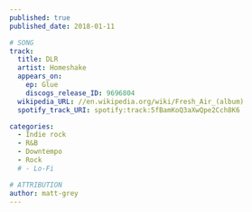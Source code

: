 ```yaml
---
published: true
published_date: 2018-01-11

# SONG
track:
  title: DLR
  artist: Homeshake
  appears_on:
    ep: Glue
    discogs_release_ID: 9696804
  wikipedia_URL: //en.wikipedia.org/wiki/Fresh_Air_(album)
  spotify_track_URI: spotify:track:5fBamKoQ3aXwQpe2Cch8K6

categories:
  - Indie rock
  - R&B
  - Downtempo
  - Rock
  # - Lo-Fi

# ATTRIBUTION
author: matt-grey
---
```

